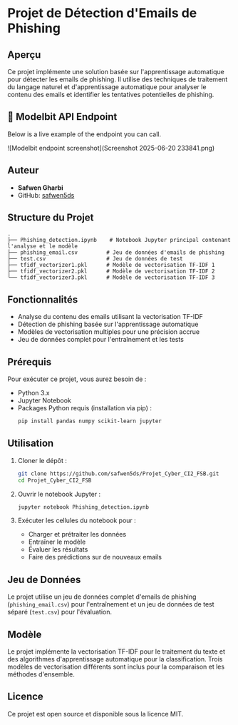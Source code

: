 # Projet de Détection d'Emails de Phishing

## Aperçu
Ce projet implémente une solution basée sur l'apprentissage automatique pour détecter les emails de phishing. Il utilise des techniques de traitement du langage naturel et d'apprentissage automatique pour analyser le contenu des emails et identifier les tentatives potentielles de phishing.

## 🔗 Modelbit API Endpoint

Below is a live example of the endpoint you can call.

<!-- Screenshot -->
![Modelbit endpoint screenshot](Screenshot 2025-06-20 233841.png)

## Auteur
- **Safwen Gharbi**
- GitHub: [safwen5ds](https://github.com/safwen5ds)

## Structure du Projet
```
.
├── Phishing_detection.ipynb    # Notebook Jupyter principal contenant l'analyse et le modèle
├── phishing_email.csv         # Jeu de données d'emails de phishing
├── test.csv                   # Jeu de données de test
├── tfidf_vectorizer1.pkl      # Modèle de vectorisation TF-IDF 1
├── tfidf_vectorizer2.pkl      # Modèle de vectorisation TF-IDF 2
└── tfidf_vectorizer3.pkl      # Modèle de vectorisation TF-IDF 3
```

## Fonctionnalités
- Analyse du contenu des emails utilisant la vectorisation TF-IDF
- Détection de phishing basée sur l'apprentissage automatique
- Modèles de vectorisation multiples pour une précision accrue
- Jeu de données complet pour l'entraînement et les tests

## Prérequis
Pour exécuter ce projet, vous aurez besoin de :
- Python 3.x
- Jupyter Notebook
- Packages Python requis (installation via pip) :
  ```bash
  pip install pandas numpy scikit-learn jupyter
  ```

## Utilisation
1. Cloner le dépôt :
   ```bash
   git clone https://github.com/safwen5ds/Projet_Cyber_CI2_FSB.git
   cd Projet_Cyber_CI2_FSB
   ```

2. Ouvrir le notebook Jupyter :
   ```bash
   jupyter notebook Phishing_detection.ipynb
   ```

3. Exécuter les cellules du notebook pour :
   - Charger et prétraiter les données
   - Entraîner le modèle
   - Évaluer les résultats
   - Faire des prédictions sur de nouveaux emails

## Jeu de Données
Le projet utilise un jeu de données complet d'emails de phishing (`phishing_email.csv`) pour l'entraînement et un jeu de données de test séparé (`test.csv`) pour l'évaluation.

## Modèle
Le projet implémente la vectorisation TF-IDF pour le traitement du texte et des algorithmes d'apprentissage automatique pour la classification. Trois modèles de vectorisation différents sont inclus pour la comparaison et les méthodes d'ensemble.

## Licence
Ce projet est open source et disponible sous la licence MIT.
